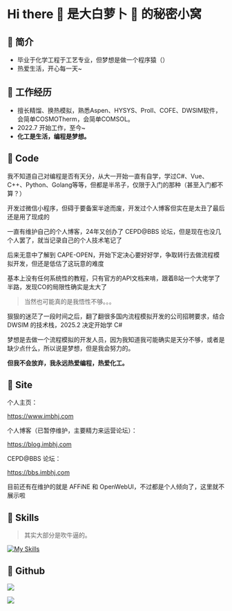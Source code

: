 # Hi there 👋 是大白萝卜 🥕 的秘密小窝

## 🥰 简介

* 毕业于化学工程于工艺专业，但梦想是做一个程序猿（）
* 热爱生活，开心每一天~

## 🐸 工作经历

* 擅长精馏、换热模拟，熟悉Aspen、HYSYS、ProII、COFE、DWSIM软件，会简单COSMOTherm，会简单COMSOL。
* 2022.7 开始工作，至今~
* **化工是生活，编程是梦想。**

## 🐳 Code

我不知道自己对编程是否有天分，从大一开始一直有自学，学过C#、Vue、C++、Python、Golang等等，但都是半吊子，仅限于入门的那种（甚至入门都不算？）

开发过微信小程序，但碍于要备案半途而废，开发过个人博客但实在是太丑了最后还是用了现成的

一直有维护自己的个人博客，24年又创办了 CEPD@BBS 论坛，但是现在也没几个人罢了，就当记录自己的个人技术笔记了

后来无意中了解到 CAPE-OPEN，开始下定决心要好好学，争取转行去做流程模拟开发，但还是低估了这玩意的难度

基本上没有任何系统性的教程，只有官方的API文档来啃，跟着B站一个大佬学了半路，发现CO的局限性确实是太大了

> 当然也可能真的是我悟性不够。。。

狠狠的迷茫了一段时间之后，翻了翻很多国内流程模拟开发的公司招聘要求，结合 DWSIM 的技术栈，2025.2 决定开始学 C#

梦想是去做一个流程模拟的开发人员，因为我知道我可能确实是天分不够，或者是缺少点什么，所以说是梦想，但是我会努力的。

**但我不会放弃，我永远热爱编程，热爱化工。**

## 👀 Site

个人主页：

https://www.imbhj.com

个人博客（已暂停维护，主要精力来运营论坛）：

https://blog.imbhj.com

CEPD@BBS 论坛：

https://bbs.imbhj.com

目前还有在维护的就是 AFFiNE 和 OpenWebUI，不过都是个人倾向了，这里就不展示啦

## 🌱 Skills

> 其实大部分是吹牛逼的。

[![My Skills](https://skillicons.dev/icons?i=ae,atom,autocad,bash,cs,cpp,cloudflare,css,debian,bots,docker,dotnet,electron,fortran,git,github,githubactions,go,html,idea,js,kubernetes,latex,linux,md,mastodon,matlab,nginx,nodejs,ps,postgres,pr,py,redis,rider,ruby,sqlite,sketchup,ubuntu,vercel,visualstudio,vscode,vue)](https://skillicons.dev)

## 📂 Github

![](https://github-readme-stats.vercel.app/api?username=laugh0608&show_icons=true&theme=radical)

![](https://github-readme-stats.vercel.app/api/top-langs/?username=laugh0608&theme=radical)
